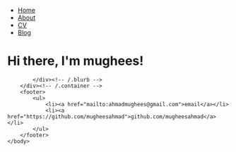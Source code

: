 <!DOCTYPE html>
<html>
	<head>
		<title>Website coming soon</title>
	</head>
	<body>
		<nav>
    		<ul>
        		<li><a href="/">Home</a></li>
	        	<li><a href="/about">About</a></li>
        		<li><a href="/cv">CV</a></li>
        		<li><a href="/blog">Blog</a></li>
    		</ul>
		</nav>
		<div class="container">
    		<div class="blurb">
        		<h1>Hi there, I'm mughees!</h1>
				
    		</div><!-- /.blurb -->
		</div><!-- /.container -->
		<footer>
    		<ul>
        		<li><a href="mailto:ahmadmughees@gmail.com">email</a></li>
        		<li><a href="https://github.com/mugheesahmad">github.com/mugheesahmad</a></li>
			</ul>
		</footer>
	</body>
</html>
